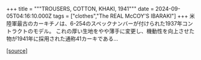 +++
title = """TROUSERS, COTTON, KHAKI, 1941"""
date = 2024-09-05T04:16:10.000Z
tags = ["clothes","The REAL McCOY'S IBARAKI"]
+++
米陸軍最古のカーキチノは、6-254のスペックナンバーが付けられた1937年コントラクトのモデル。 これの厚い生地をやや薄手に変更し、機動性を向上させた物が1941年に採用された通称41カーキである...

[[source]](https://the-realmccoys.ocnk.net/product/1412)
